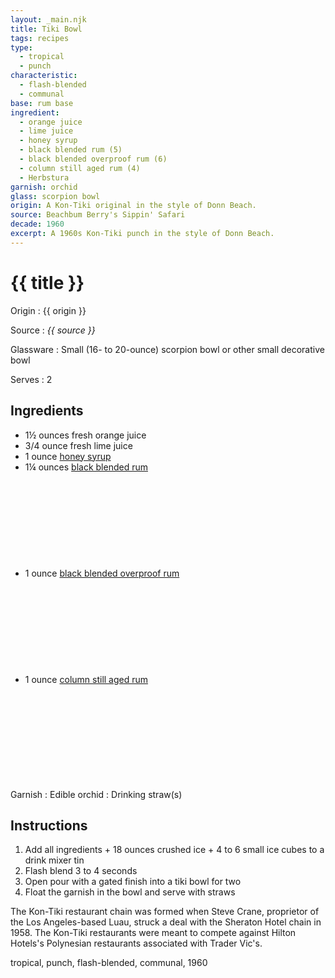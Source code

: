 ```yaml
---
layout: _main.njk
title: Tiki Bowl
tags: recipes
type:
  - tropical
  - punch
characteristic:
  - flash-blended
  - communal
base: rum base
ingredient:
  - orange juice
  - lime juice
  - honey syrup
  - black blended rum (5)
  - black blended overproof rum (6)
  - column still aged rum (4)
  - Herbstura
garnish: orchid
glass: scorpion bowl
origin: A Kon-Tiki original in the style of Donn Beach.
source: Beachbum Berry's Sippin' Safari
decade: 1960
excerpt: A 1960s Kon-Tiki punch in the style of Donn Beach.
---
```

<!-- markdownlint-disable MD025 -->
# {{ title }}
<!-- markdownlint-enable MD025 -->

Origin
  : {{ origin }}

Source
  : <cite><span data-pagefind-filter="Source">{{ source }}</span></cite>

Glassware
  : Small (16- to 20-ounce) scorpion bowl or other small decorative bowl

Serves
  : 2

## Ingredients

* 1&frac12; ounces fresh orange juice
* 3/4 ounce fresh lime juice
* 1 ounce [honey syrup](/mixes/honey-syrup/)
* 1&frac14; ounces [black blended rum](/11-rum-black-blended/)<icon-l space="1em" class="bigger" label="(5)"><span class="with-icon"><svg class="icon"><use href="/assets/images/icons/circle-5.svg#circle-5"></use></svg></span></icon-l>
* 1 ounce [black blended overproof rum](/rums/12-rum-black-blended-overproof/)<icon-l space="1em" class="bigger" label="(6)"><span class="with-icon"><svg class="icon"><use href="/assets/images/icons/circle-6.svg#circle-6"></use></svg></span></icon-l>
* 1 ounce [column still aged rum](/rums/08-rum-column-still-aged/)<icon-l space="1em" class="bigger" label="(4)"><span class="with-icon"><svg class="icon"><use href="/assets/images/icons/circle-4.svg#circle-4"></use></svg></span></icon-l>

Garnish
  : <span data-pagefind-filter="Garnish">Edible orchid</span>
  : <span data-pagefind-filter="Garnish">Drinking straw(s)</span>

## Instructions

1. Add all ingredients + 18 ounces crushed ice + 4 to 6 small ice cubes to a drink mixer tin
2. Flash blend 3 to 4 seconds
3. Open pour with a gated finish into a tiki bowl for two
4. Float the garnish in the bowl and serve with straws

<tiki-callout type="info">

  The Kon-Tiki restaurant chain was formed when Steve Crane, proprietor of the Los Angeles-based Luau, struck a deal with the Sheraton Hotel chain in 1958. The Kon-Tiki restaurants were meant to compete against Hilton Hotels's Polynesian restaurants associated with Trader Vic's.
</tiki-callout>

<div
  data-cat[0]="Drink"
  data-type[0]="Tropical"
  data-type[1]="Punch"
  data-char[0]="Flash-blended"
  data-char[1]="Communal"
  data-base[0]="Rum/Cane spirits"
  data-ingredient[0]="Orange juice"
  data-ingredient[1]="Lime juice"
  data-ingredient[2]="Honey syrup"
  data-ingredient[3]="Black blended rum [5]"
  data-ingredient[4]="Black blended overproof rum [6]"
  data-ingredient[5]="Column still aged rum [4]"
  data-ingredient[6]="Herbstura"
  data-origin[0]="Steve Crane"
  data-origin[1]="Kon-Tiki restaurant chain"
  data-glass[0]="Scorpion bowl"
  data-glass[1]="Scorpion bowl, small (16- to 20-ounce)"
  data-glass[2]="Decorative bowl"
  data-glass[3]="Decorative bowl, small (16- to 20-ounce)"
  data-decade[0]="1960"
  data-pagefind-filter="
    Category[data-cat[0]],
    Type[data-type[0]],
    Type[data-type[1]],
    Characteristic[data-char[0]],
    Characteristic[data-char[1]],
    Base[data-base[0]],
    Ingredient[data-ingredient[0]],
    Ingredient[data-ingredient[1]],
    Ingredient[data-ingredient[2]],
    Ingredient[data-ingredient[3]],
    Ingredient[data-ingredient[4]],
    Ingredient[data-ingredient[5]],
    Ingredient[data-ingredient[6]],
    Origin[data-origin[0]],
    Origin[data-origin[1]],
    Glassware[data-glass[0]],
    Glassware[data-glass[1]],
    Glassware[data-glass[2]],
    Decade[data-decade[0]]
  "
>
</div>

<div class="keywords" aria-hidden>tropical, punch, flash-blended, communal, 1960</div>
